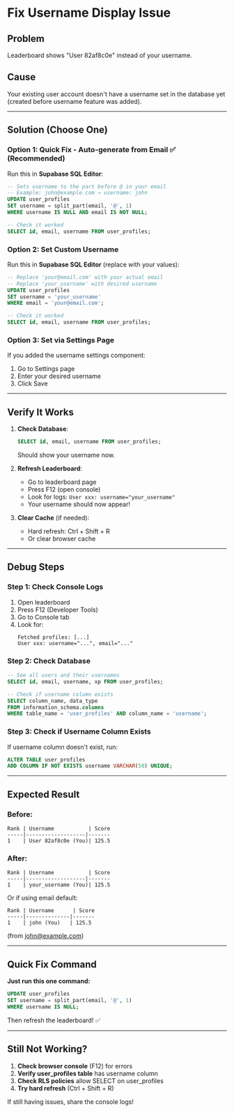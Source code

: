 # Fix Username Display Issue

## Problem
Leaderboard shows "User 82af8c0e" instead of your username.

## Cause
Your existing user account doesn't have a username set in the database yet (created before username feature was added).

---

## Solution (Choose One)

### Option 1: Quick Fix - Auto-generate from Email ✅ (Recommended)

Run this in **Supabase SQL Editor**:

```sql
-- Sets username to the part before @ in your email
-- Example: john@example.com → username: john
UPDATE user_profiles
SET username = split_part(email, '@', 1)
WHERE username IS NULL AND email IS NOT NULL;

-- Check it worked
SELECT id, email, username FROM user_profiles;
```

### Option 2: Set Custom Username

Run this in **Supabase SQL Editor** (replace with your values):

```sql
-- Replace 'your@email.com' with your actual email
-- Replace 'your_username' with desired username
UPDATE user_profiles
SET username = 'your_username'
WHERE email = 'your@email.com';

-- Check it worked
SELECT id, email, username FROM user_profiles;
```

### Option 3: Set via Settings Page

If you added the username settings component:
1. Go to Settings page
2. Enter your desired username
3. Click Save

---

## Verify It Works

1. **Check Database**:
   ```sql
   SELECT id, email, username FROM user_profiles;
   ```
   Should show your username now.

2. **Refresh Leaderboard**:
   - Go to leaderboard page
   - Press F12 (open console)
   - Look for logs: `User xxx: username="your_username"`
   - Your username should now appear!

3. **Clear Cache** (if needed):
   - Hard refresh: Ctrl + Shift + R
   - Or clear browser cache

---

## Debug Steps

### Step 1: Check Console Logs
1. Open leaderboard
2. Press F12 (Developer Tools)
3. Go to Console tab
4. Look for:
   ```
   Fetched profiles: [...]
   User xxx: username="...", email="..."
   ```

### Step 2: Check Database
```sql
-- See all users and their usernames
SELECT id, email, username, xp FROM user_profiles;

-- Check if username column exists
SELECT column_name, data_type 
FROM information_schema.columns 
WHERE table_name = 'user_profiles' AND column_name = 'username';
```

### Step 3: Check if Username Column Exists
If username column doesn't exist, run:
```sql
ALTER TABLE user_profiles 
ADD COLUMN IF NOT EXISTS username VARCHAR(50) UNIQUE;
```

---

## Expected Result

### Before:
```
Rank | Username           | Score
-----|-------------------|-------
1    | User 82af8c0e (You)| 125.5
```

### After:
```
Rank | Username           | Score
-----|-------------------|-------
1    | your_username (You)| 125.5
```

Or if using email default:
```
Rank | Username      | Score
-----|--------------|-------
1    | john (You)   | 125.5
```
(from john@example.com)

---

## Quick Fix Command

**Just run this one command:**

```sql
UPDATE user_profiles
SET username = split_part(email, '@', 1)
WHERE username IS NULL;
```

Then refresh the leaderboard! ✅

---

## Still Not Working?

1. **Check browser console** (F12) for errors
2. **Verify user_profiles table** has username column
3. **Check RLS policies** allow SELECT on user_profiles
4. **Try hard refresh** (Ctrl + Shift + R)

If still having issues, share the console logs!
